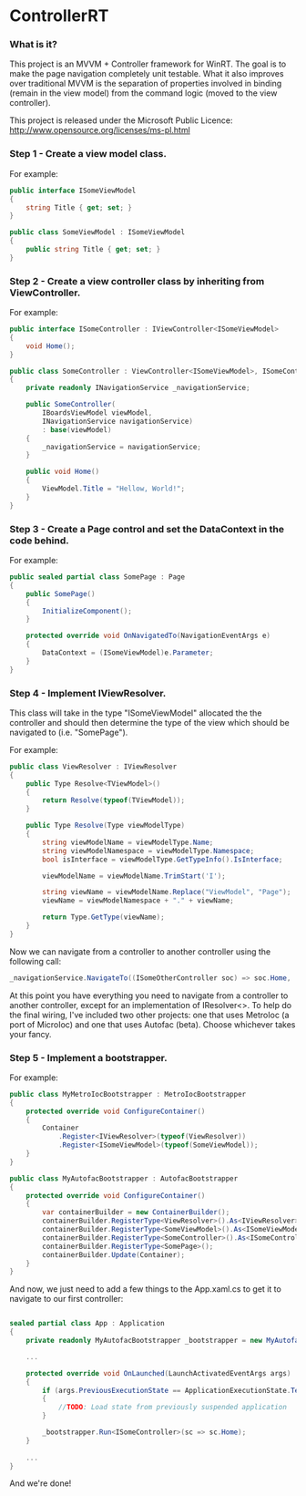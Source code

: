 # ControllerRT

### What is it?

This project is an MVVM + Controller framework for WinRT.  The goal is to make the page navigation completely unit testable.  What it also improves over traditional MVVM is the separation of properties involved in binding (remain in the view model) from the command logic (moved to the view controller).

This project is released under the Microsoft Public Licence: http://www.opensource.org/licenses/ms-pl.html

### Step 1 - Create a view model class.

For example:

```csharp
public interface ISomeViewModel
{
    string Title { get; set; }
}

public class SomeViewModel : ISomeViewModel
{
    public string Title { get; set; }
}
```

### Step 2 - Create a view controller class by inheriting from ViewController.

For example:

```csharp
public interface ISomeController : IViewController<ISomeViewModel>
{
    void Home();
}

public class SomeController : ViewController<ISomeViewModel>, ISomeController
{
    private readonly INavigationService _navigationService;

    public SomeController(
        IBoardsViewModel viewModel,
        INavigationService navigationService)
        : base(viewModel)
    {
        _navigationService = navigationService;
    }

    public void Home()
    {
        ViewModel.Title = "Hellow, World!";
    }
}
```

### Step 3 - Create a Page control and set the DataContext in the code behind.

For example:

```csharp
public sealed partial class SomePage : Page
{
    public SomePage()
    {
        InitializeComponent();
    }

    protected override void OnNavigatedTo(NavigationEventArgs e)
    {
        DataContext = (ISomeViewModel)e.Parameter;
    }
}
```

### Step 4 - Implement IViewResolver.

This class will take in the type "ISomeViewModel" allocated the the controller and should then determine the type of the view which should be navigated to (i.e. "SomePage").

For example:

```csharp
public class ViewResolver : IViewResolver
{
    public Type Resolve<TViewModel>()
    {
        return Resolve(typeof(TViewModel));
    }

    public Type Resolve(Type viewModelType)
    {
        string viewModelName = viewModelType.Name;
        string viewModelNamespace = viewModelType.Namespace;
        bool isInterface = viewModelType.GetTypeInfo().IsInterface;

        viewModelName = viewModelName.TrimStart('I');

        string viewName = viewModelName.Replace("ViewModel", "Page");
        viewName = viewModelNamespace + "." + viewName;

        return Type.GetType(viewName);
    }
}
```

Now we can navigate from a controller to another controller using the following call:

```csharp
_navigationService.NavigateTo((ISomeOtherController soc) => soc.Home, ...params on Home method...);
```

At this point you have everything you need to navigate from a controller to another controller, except for an implementation of IResolver<>.  To help do the final wiring, I've included two other projects: one that uses MetroIoc (a port of MicroIoc) and one that uses Autofac (beta).  Choose whichever takes your fancy.

### Step 5 - Implement a bootstrapper.

For example:

```csharp
public class MyMetroIocBootstrapper : MetroIocBootstrapper
{
    protected override void ConfigureContainer()
    {
        Container
            .Register<IViewResolver>(typeof(ViewResolver))
            .Register<ISomeViewModel>(typeof(SomeViewModel));
    }
}

public class MyAutofacBootstrapper : AutofacBootstrapper
{
    protected override void ConfigureContainer()
    {
        var containerBuilder = new ContainerBuilder();
        containerBuilder.RegisterType<ViewResolver>().As<IViewResolver>();
        containerBuilder.RegisterType<SomeViewModel>().As<ISomeViewModel>();
        containerBuilder.RegisterType<SomeController>().As<ISomeController>();
        containerBuilder.RegisterType<SomePage>();
        containerBuilder.Update(Container);
    }
}
```

And now, we just need to add a few things to the App.xaml.cs to get it to navigate to our first controller:

```csharp

sealed partial class App : Application
{
    private readonly MyAutofacBootstrapper _bootstrapper = new MyAutofacBootstrapper();

    ...

    protected override void OnLaunched(LaunchActivatedEventArgs args)
    {
        if (args.PreviousExecutionState == ApplicationExecutionState.Terminated)
        {
            //TODO: Load state from previously suspended application
        }

        _bootstrapper.Run<ISomeController>(sc => sc.Home);
    }
    
    ...
}
```

And we're done!